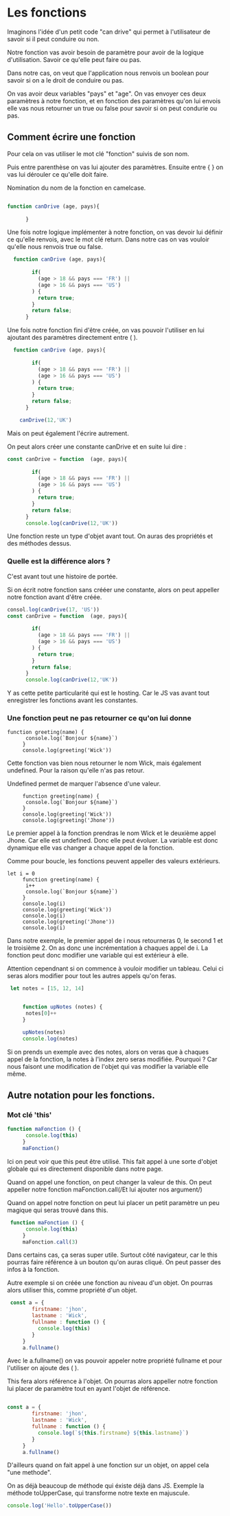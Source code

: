 # Les fonctions 

Imaginons l'idée d'un petit code "can drive" qui permet à l'utilisateur de savoir si il peut conduire ou non. 

Notre fonction vas avoir besoin de paramètre pour avoir de la logique d'utilisation. Savoir ce qu'elle peut faire ou pas. 

Dans notre cas, on veut que l'application nous renvois un boolean pour savoir si on a le droit de conduire ou pas. 

On vas avoir deux variables "pays" et "age". On vas envoyer ces deux paramètres à notre fonction, et en fonction des paramètres qu'on lui envois elle vas nous retourner un true ou false pour savoir si on peut condurie ou pas. 

## Comment écrire une fonction

Pour cela on vas utiliser le mot clé "fonction" suivis de son nom. 

Puis entre parenthèse on vas lui ajouter des paramètres. 
Ensuite entre { } on vas lui dérouler ce qu'elle doit faire. 

Nomination du nom de la fonction en camelcase. 

```js

function canDrive (age, pays){
        
      }

```

Une fois notre logique implémenter à notre fonction, on vas devoir lui définir ce qu'elle renvois, avec le mot clé return. Dans notre cas on vas vouloir qu'elle nous renvois true ou false. 

```js
  function canDrive (age, pays){
        
        if(
          (age > 18 && pays === 'FR') ||
          (age > 16 && pays === 'US')
        ) {
          return true;
        }
        return false;
      }

```

Une fois notre fonction fini d'être créée, on vas pouvoir l'utiliser en lui ajoutant des paramètres directement entre ( ).



```js
  function canDrive (age, pays){
        
        if(
          (age > 18 && pays === 'FR') ||
          (age > 16 && pays === 'US')
        ) {
          return true;
        }
        return false;
      }

    canDrive(12,'UK')

```

Mais on peut également l'écrire autrement. 

On peut alors créer une constante canDrive et en suite lui dire : 

```js
const canDrive = function  (age, pays){
        
        if(
          (age > 18 && pays === 'FR') ||
          (age > 16 && pays === 'US')
        ) {
          return true;
        }
        return false;
      }
      console.log(canDrive(12,'UK'))
```


Une fonction reste un type d'objet avant tout. On auras des propriétés et des méthodes dessus. 

### Quelle est la différence alors ? 

C'est avant tout une histoire de portée. 

Si on écrit notre fonction sans crééer une constante, alors on peut appeller notre fonction avant d'être créée. 

```js
consol.log(canDrive(17, 'US'))
const canDrive = function  (age, pays){
        
        if(
          (age > 18 && pays === 'FR') ||
          (age > 16 && pays === 'US')
        ) {
          return true;
        }
        return false;
      }
      console.log(canDrive(12,'UK'))
```

Y as cette petite particularité qui est le hosting. Car le JS vas avant tout enregistrer les fonctions avant les constantes. 


### Une fonction peut ne pas retourner ce qu'on lui donne

```JS
function greeting(name) {
      console.log(`Bonjour ${name}`)
     }
     console.log(greeting('Wick'))
```
Cette fonction vas bien nous retourner le nom Wick, mais également undefined. 
Pour la raison qu'elle n'as pas retour. 

Undefined permet de marquer l'absence d'une valeur. 

```JS
     function greeting(name) {
      console.log(`Bonjour ${name}`)
     }
     console.log(greeting('Wick'))
     console.log(greeting('Jhone'))
```

Le premier appel à la fonction prendras le nom Wick et le deuxième appel Jhone. Car elle est undefined. Donc elle peut évoluer. 
La variable est donc dynamique elle vas changer a chaque appel de la fonction. 

Comme pour boucle, les fonctions peuvent appeller des valeurs extérieurs. 

```JS
let i = 0
     function greeting(name) {
      i++
      console.log(`Bonjour ${name}`)
     }
     console.log(i)
     console.log(greeting('Wick'))
     console.log(i)
     console.log(greeting('Jhone'))
     console.log(i)
```

Dans notre exemple, le premier appel de i nous retourneras 0, le second 1 et le troisième 2. On as donc une incrémentation à chaques appel de i. 
La fonction peut donc modifier une variable qui est extérieur à elle. 


Attention cependnant si on commence à vouloir modifier un tableau. Celui ci seras alors modifier pour tout les autres appels qu'on feras. 


```js
 let notes = [15, 12, 14]


     function upNotes (notes) {
      notes[0]++
     }

     upNotes(notes)
     console.log(notes)
```

Si on prends un exemple avec des notes, alors on veras que à chaques appel de la fonction, la notes à l'index zero seras modifiée. 
Pourquoi ? Car nous faisont une modification de l'objet qui vas modifier la variable elle même. 


## Autre notation pour les fonctions. 

### Mot clé 'this'

```js
function maFonction () {
      console.log(this)
     }
     maFonction()
```
Ici on peut voir que this peut être utilisé. This fait appel à une sorte d'objet globale qui es directement disponible dans notre page. 

Quand on appel une fonction, on peut changer la valeur de this. 
On peut appeller notre fonction maFonction.call(/Et lui ajouter nos argument/)

Quand on appel notre fonction on peut lui placer un petit paramètre un peu magique qui seras trouvé dans this. 

```js
 function maFonction () {
      console.log(this)
     }
     maFonction.call(3)
```

Dans certains cas, ça seras super utile. Surtout côté navigateur, car le this pourras faire référence à un bouton qu'on auras cliqué. On peut passer des infos à la fonction. 

Autre exemple si on créée une fonction au niveau d'un objet. 
On pourras alors utiliser this, comme propriété d'un objet. 

```js
 const a = {
        firstname: 'jhon',
        lastname : 'Wick',
        fullname : function () {
          console.log(this)
        }
     }
     a.fullname()
```
Avec le a.fullname() on vas pouvoir appeler notre propriété fullname et pour l'utiliser on ajoute des ( ).

This fera alors référence à l'objet. 
On pourras alors appeller notre fonction lui placer de paramètre tout en ayant l'objet de référence. 

```js

const a = {
        firstname: 'jhon',
        lastname : 'Wick',
        fullname : function () {
          console.log(`${this.firstname} ${this.lastname}`)
        }
     }
     a.fullname()
```

D'ailleurs quand on fait appel à une fonction sur un objet, on appel cela "une methode". 

On as déjà beaucoup de méthode qui éxiste déjà dans JS. 
Exemple la méthode toUpperCase, qui transforme notre texte en majuscule. 


```js
console.log('Hello'.toUpperCase())
```


